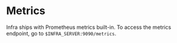 # Metrics

Infra ships with Prometheus metrics built-in. To access the metrics endpoint, go to `$INFRA_SERVER:9090/metrics`.
